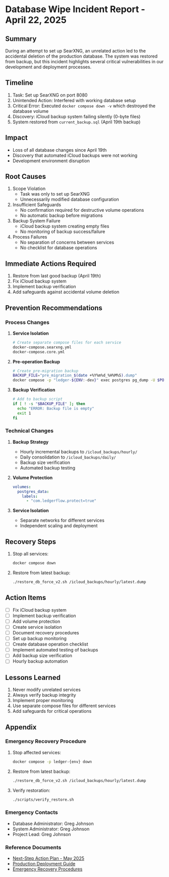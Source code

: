 # Database Wipe Incident Report - April 22, 2025

## Summary
During an attempt to set up SearXNG, an unrelated action led to the accidental deletion of the production database. The system was restored from backup, but this incident highlights several critical vulnerabilities in our development and deployment processes.

## Timeline
1. Task: Set up SearXNG on port 8080
2. Unintended Action: Interfered with working database setup
3. Critical Error: Executed `docker compose down -v` which destroyed the database volume
4. Discovery: iCloud backup system failing silently (0-byte files)
5. System restored from `current_backup.sql` (April 19th backup)

## Impact
- Loss of all database changes since April 19th
- Discovery that automated iCloud backups were not working
- Development environment disruption

## Root Causes
1. Scope Violation
   - Task was only to set up SearXNG
   - Unnecessarily modified database configuration
2. Insufficient Safeguards
   - No confirmation required for destructive volume operations
   - No automatic backup before migrations
3. Backup System Failure
   - iCloud backup system creating empty files
   - No monitoring of backup success/failure
4. Process Failures
   - No separation of concerns between services
   - No checklist for database operations

## Immediate Actions Required
1. Restore from last good backup (April 19th)
2. Fix iCloud backup system
3. Implement backup verification
4. Add safeguards against accidental volume deletion

## Prevention Recommendations

### Process Changes
1. **Service Isolation**
   ```bash
   # Create separate compose files for each service
   docker-compose.searxng.yml
   docker-compose.core.yml
   ```

2. **Pre-operation Backup**
   ```bash
   # Create pre-migration backup
   BACKUP_FILE="pre_migration_$(date +%Y%m%d_%H%M%S).dump"
   docker compose -p "ledger-${ENV:-dev}" exec postgres pg_dump -U $POSTGRES_USER -Fc --clean > "backups/$BACKUP_FILE"
   ```

3. **Backup Verification**
   ```bash
   # Add to backup script
   if [ ! -s "$BACKUP_FILE" ]; then
     echo "ERROR: Backup file is empty"
     exit 1
   fi
   ```

### Technical Changes
1. **Backup Strategy**
   - Hourly incremental backups to `/icloud_backups/hourly/`
   - Daily consolidation to `/icloud_backups/daily/`
   - Backup size verification
   - Automated backup testing

2. **Volume Protection**
   ```yaml
   volumes:
     postgres_data:
       labels:
         - "com.ledgerflow.protect=true"
   ```

3. **Service Isolation**
   - Separate networks for different services
   - Independent scaling and deployment

## Recovery Steps
1. Stop all services:
   ```bash
   docker compose down
   ```

2. Restore from latest backup:
   ```bash
   ./restore_db_force_v2.sh /icloud_backups/hourly/latest.dump
   ```

## Action Items
- [ ] Fix iCloud backup system
- [ ] Implement backup verification
- [ ] Add volume protection
- [ ] Create service isolation
- [ ] Document recovery procedures
- [ ] Set up backup monitoring
- [ ] Create database operation checklist
- [ ] Implement automated testing of backups
- [ ] Add backup size verification
- [ ] Hourly backup automation

## Lessons Learned
1. Never modify unrelated services
2. Always verify backup integrity
3. Implement proper monitoring
4. Use separate compose files for different services
5. Add safeguards for critical operations

## Appendix

### Emergency Recovery Procedure

1. Stop affected services:
   ```bash
   docker compose -p ledger-{env} down
   ```

2. Restore from latest backup:
   ```bash
   ./restore_db_force_v2.sh /icloud_backups/hourly/latest.dump
   ```

3. Verify restoration:
   ```bash
   ./scripts/verify_restore.sh
   ```

### Emergency Contacts

- Database Administrator: Greg Johnson
- System Administrator: Greg Johnson
- Project Lead: Greg Johnson

### Reference Documents

- [Next-Step Action Plan - May 2025](../docs/action_plan_may_2025.md)
- [Production Deployment Guide](../docs/deployment.md)
- [Emergency Recovery Procedures](../docs/emergency_recovery.md) 
